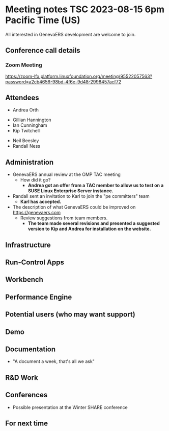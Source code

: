 # Meeting notes TSC 2023-08-15 6pm Pacific Time (US)
All interested in GenevaERS development are welcome to join.
## Conference call details
### Zoom Meeting
https://zoom-lfx.platform.linuxfoundation.org/meeting/95522057563?password=a2cb4656-98bd-4f6e-9d48-2998457acf72
## Attendees 
- Andrea Orth
<!-- - Bob McCormack -->
- Gillian Hannington 
- Ian Cunningham 
- Kip Twitchell 
<!-- - Michael Shapiro -->
- Neil Beesley 
- Randall Ness
## Administration
- GenevaERS annual review at the OMP TAC meeting 
  - How did it go?
    - **Andrea got an offer from a TAC member to allow us to test on a SUSE Linux Enterprise Server instance.**
- Randall sent an invitation to Karl to join the "pe committers" team 
  - **Karl has accepted.**
- The description of what GenevaERS could be improved on https://genevaers.com
  - Review suggestions from team members.   
    - **The team made several revisions and presented a suggested version to Kip and Andrea for installation on the website.**
## Infrastructure
## Run-Control Apps
## Workbench
## Performance Engine
## Potential users (who may want support)
## Demo
## Documentation
- "A document a week, that's all we ask" 
## R&D Work
## Conferences 
- Possible presentation at the Winter SHARE conference 
## For next time 
